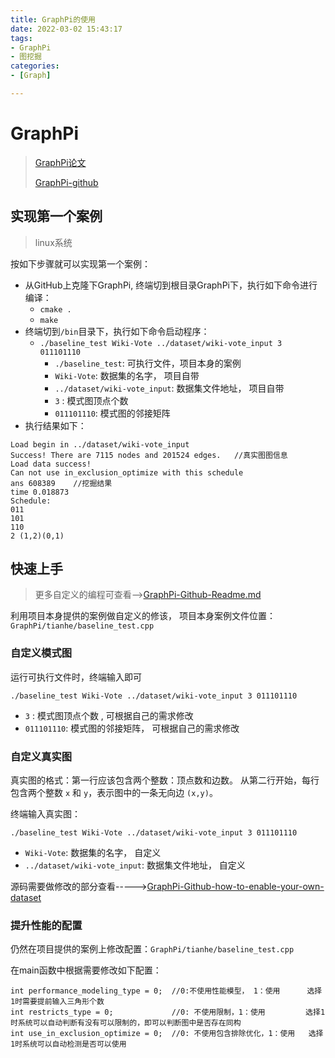 ```yaml
---
title: GraphPi的使用
date: 2022-03-02 15:43:17
tags:
- GraphPi
- 图挖掘
categories:
- [Graph]

---
```




#  GraphPi

> [GraphPi论文](https://pacman.cs.tsinghua.edu.cn/~zjd/publication/sc20-graphpi/sc20-graphpi.pdf)
>
> [GraphPi-github](https://github.com/thu-pacman/GraphPi)

##  实现第一个案例

> linux系统

按如下步骤就可以实现第一个案例：

* 从GitHub上克隆下GraphPi,   终端切到根目录GraphPi下，执行如下命令进行编译：
  * `cmake .`
  * `make`
* 终端切到`/bin`目录下，执行如下命令启动程序：
  * `./baseline_test Wiki-Vote ../dataset/wiki-vote_input 3 011101110`
    * `./baseline_test`: 可执行文件，项目本身的案例
    * `Wiki-Vote`:  数据集的名字， 项目自带
    * `../dataset/wiki-vote_input`:  数据集文件地址， 项目自带
    * `3` : 模式图顶点个数
    * `011101110`: 模式图的邻接矩阵
* 执行结果如下：

```
Load begin in ../dataset/wiki-vote_input
Success! There are 7115 nodes and 201524 edges.   //真实图图信息
Load data success!
Can not use in_exclusion_optimize with this schedule
ans 608389    //挖掘结果
time 0.018873
Schedule:
011
101
110
2 (1,2)(0,1)
```



##  快速上手

> 更多自定义的编程可查看-->[GraphPi-Github-Readme.md](https://github.com/thu-pacman/GraphPi)

利用项目本身提供的案例做自定义的修该， 项目本身案例文件位置：`GraphPi/tianhe/baseline_test.cpp`

###  自定义模式图

运行可执行文件时，终端输入即可

```
./baseline_test Wiki-Vote ../dataset/wiki-vote_input 3 011101110
```

* `3` : 模式图顶点个数  , 可根据自己的需求修改
* `011101110`: 模式图的邻接矩阵， 可根据自己的需求修改

###  自定义真实图

真实图的格式：第一行应该包含两个整数：顶点数和边数。 从第二行开始，每行包含两个整数 `x` 和 `y`，表示图中的一条无向边 `(x,y)`。

终端输入真实图：

```
./baseline_test Wiki-Vote ../dataset/wiki-vote_input 3 011101110
```

* `Wiki-Vote`:  数据集的名字， 自定义
* `../dataset/wiki-vote_input`:  数据集文件地址， 自定义

源码需要做修改的部分查看----->[GraphPi-Github-how-to-enable-your-own-dataset](https://github.com/thu-pacman/GraphPi#how-to-enable-your-own-dataset)

###  提升性能的配置

仍然在项目提供的案例上修改配置：`GraphPi/tianhe/baseline_test.cpp`

在main函数中根据需要修改如下配置：

```
int performance_modeling_type = 0;  //0:不使用性能模型， 1：使用      选择1时需要提前输入三角形个数 
int restricts_type = 0;             //0: 不使用限制，1：使用         选择1时系统可以自动判断有没有可以限制的，即可以判断图中是否存在同构
int use_in_exclusion_optimize = 0;  //0: 不使用包含排除优化，1：使用   选择1时系统可以自动检测是否可以使用
```

